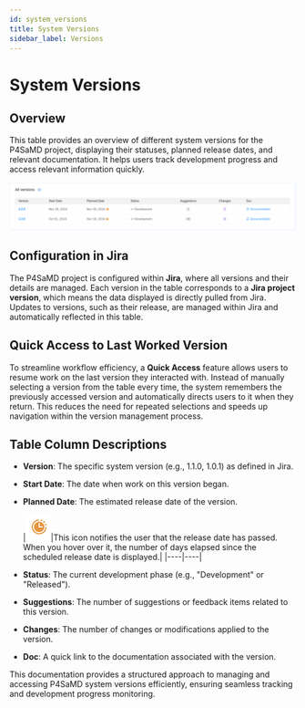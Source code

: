 ```yaml
---
id: system_versions
title: System Versions
sidebar_label: Versions
---
```


# System Versions

## Overview
This table provides an overview of different system versions for the P4SaMD project, displaying their statuses, planned release dates, and relevant documentation. It helps users track development progress and access relevant information quickly.

![System versions table](img/system_versions.png)

## Configuration in Jira
The P4SaMD project is configured within **Jira**, where all versions and their details are managed. Each version in the table corresponds to a **Jira project version**, which means the data displayed is directly pulled from Jira. Updates to versions, such as their release, are managed within Jira and automatically reflected in this table.

## Quick Access to Last Worked Version
To streamline workflow efficiency, a **Quick Access** feature allows users to resume work on the last version they interacted with. Instead of manually selecting a version from the table every time, the system remembers the previously accessed version and automatically directs users to it when they return. This reduces the need for repeated selections and speeds up navigation within the version management process.

## Table Column Descriptions
- **Version**: The specific system version (e.g., 1.1.0, 1.0.1) as defined in Jira.
- **Start Date**: The date when work on this version began.
- **Planned Date**: The estimated release date of the version.<br/> 

  |![alt text](img/system_version_elapsed_icon.png)|This icon notifies the user that the release date has passed. When you hover over it, the number of days elapsed since the scheduled release date is displayed.|
|----|----|
- **Status**: The current development phase (e.g., "Development" or "Released").
- **Suggestions**: The number of suggestions or feedback items related to this version.
- **Changes**: The number of changes or modifications applied to the version.
- **Doc**: A quick link to the documentation associated with the version.

This documentation provides a structured approach to managing and accessing P4SaMD system versions efficiently, ensuring seamless tracking and development progress monitoring.

